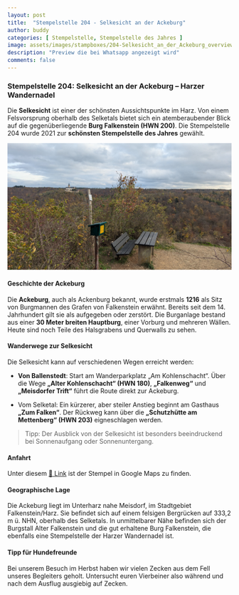 ```yaml
---
layout: post
title:  "Stempelstelle 204 - Selkesicht an der Ackeburg"
author: buddy
categories: [ Stempelstelle, Stempelstelle des Jahres ]
image: assets/images/stampboxes/204-Selkesicht_an_der_Ackeburg_overview.jpeg
description: "Preview die bei Whatsapp angezeigt wird"
comments: false
---
```


### Stempelstelle 204: Selkesicht an der Ackeburg – Harzer Wandernadel

Die **Selkesicht** ist einer der schönsten Aussichtspunkte im Harz. Von einem Felsvorsprung oberhalb des Selketals bietet sich ein atemberaubender Blick auf die gegenüberliegende **Burg Falkenstein (HWN 200)**. Die Stempelstelle 204 wurde 2021 zur **schönsten Stempelstelle des Jahres** gewählt.

![HWN 204](/assets/images/stampboxes/204-Selkesicht_an_der_Ackeburg_box.jpeg "HWN 204 - Blick auf Burg Falkenstein")

#### Geschichte der Ackeburg

Die **Ackeburg**, auch als Ackenburg bekannt, wurde erstmals **1216** als Sitz von Burgmannen des Grafen von Falkenstein erwähnt. Bereits seit dem 14. Jahrhundert gilt sie als aufgegeben oder zerstört. Die Burganlage bestand aus einer **30 Meter breiten Hauptburg**, einer Vorburg und mehreren Wällen. Heute sind noch Teile des Halsgrabens und Querwalls zu sehen.

#### Wanderwege zur Selkesicht

Die Selkesicht kann auf verschiedenen Wegen erreicht werden:

- **Von Ballenstedt**: Start am Wanderparkplatz „Am Kohlenschacht“. Über die Wege **„Alter Kohlenschacht“ (HWN 180)**, **„Falkenweg“** und **„Meisdorfer Trift“** führt die Route direkt zur Ackeburg.

- Vom Selketal: Ein kürzerer, aber steiler Anstieg beginnt am Gasthaus **„Zum Falken“**. Der Rückweg kann über die **„Schutzhütte am Mettenberg“ (HWN 203)** eigneschlagen werden.


> Tipp: Der Ausblick von der Selkesicht ist besonders beeindruckend bei Sonnenaufgang oder Sonnenuntergang. 


#### Anfahrt

Unter diesem [📍 Link](https://www.google.com/maps/dir/?api=1&origin=&destination=51.68547%2C%2011.25443) ist der Stempel in Google Maps zu finden.

#### Geographische Lage

Die Ackeburg liegt im Unterharz nahe Meisdorf, im Stadtgebiet Falkenstein/Harz. Sie befindet sich auf einem felsigen Bergrücken auf 333,2 m ü. NHN, oberhalb des Selketals. In unmittelbarer Nähe befinden sich der Burgstall Alter Falkenstein und die gut erhaltene Burg Falkenstein, die ebenfalls eine Stempelstelle der Harzer Wandernadel ist.


#### Tipp für Hundefreunde

Bei unserem Besuch im Herbst haben wir vielen Zecken aus dem Fell unseres Begleiters geholt. Untersucht euren Vierbeiner also während und nach dem Ausflug ausgiebig auf Zecken.
